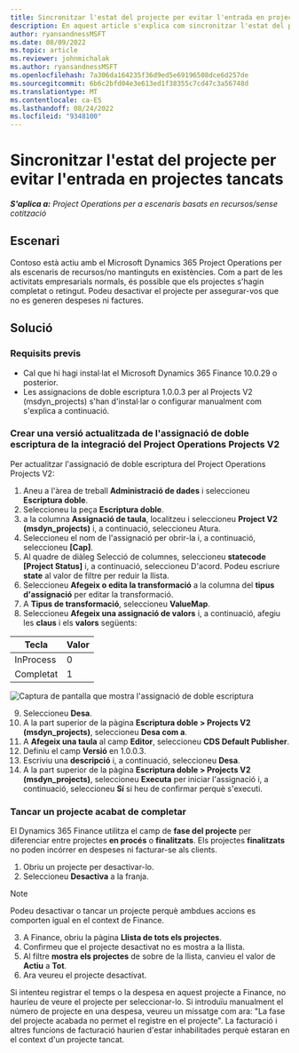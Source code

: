 ```yaml
---
title: Sincronitzar l'estat del projecte per evitar l'entrada en projectes tancats
description: En aquest article s'explica com sincronitzar l'estat del projecte per evitar les entrades en projectes inactius o tancats.
author: ryansandnessMSFT
ms.date: 08/09/2022
ms.topic: article
ms.reviewer: johnmichalak
ms.author: ryansandnessMSFT
ms.openlocfilehash: 7a306da164235f36d9ed5e69196508dce6d257de
ms.sourcegitcommit: 6b6c2bfd04e3e613ed1f38355c7cd47c3a56748d
ms.translationtype: MT
ms.contentlocale: ca-ES
ms.lasthandoff: 08/24/2022
ms.locfileid: "9348100"
---
```

# <a name="sync-project-status-to-prevent-entry-against-closed-projects"></a>Sincronitzar l'estat del projecte per evitar l'entrada en projectes tancats

_**S'aplica a:** Project Operations per a escenaris basats en recursos/sense cotització_

## <a name="scenario"></a>Escenari

Contoso està actiu amb el Microsoft Dynamics 365 Project Operations per als escenaris de recursos/no mantinguts en existències. Com a part de les activitats empresarials normals, és possible que els projectes s'hagin completat o retingut. Podeu desactivar el projecte per assegurar-vos que no es generen despeses ni factures.

## <a name="solution"></a>Solució

### <a name="prerequisites"></a>Requisits previs

-   Cal que hi hagi instal·lat el Microsoft Dynamics 365 Finance 10.0.29 o posterior.
-   Les assignacions de doble escriptura 1.0.0.3 per al Projects V2 (msdyn\_projects) s'han d'instal·lar o configurar manualment com s'explica a continuació.

### <a name="create-an-updated-version-of-the-project-operations-integration-projects-v2-dual-write-map"></a>Crear una versió actualitzada de l'assignació de doble escriptura de la integració del Project Operations Projects V2

Per actualitzar l'assignació de doble escriptura del Project Operations Projects V2:

1. Aneu a l'àrea de treball **Administració de dades** i seleccioneu **Escriptura doble**.
2. Seleccioneu la peça **Escriptura doble**.
3. a la columna **Assignació de taula**, localitzeu i seleccioneu **Project V2 (msdyn\_projects)** i, a continuació, seleccioneu Atura.
4. Seleccioneu el nom de l'assignació per obrir-la i, a continuació, seleccioneu **[Cap]**.
5. Al quadre de diàleg Selecció de columnes, seleccioneu **statecode \[Project Status\]** i, a continuació, seleccioneu D'acord. Podeu escriure **state** al valor de filtre per reduir la llista.
6.  Seleccioneu **Afegeix o edita la transformació** a la columna del **tipus d'assignació** per editar la transformació.
7.  A **Tipus de transformació**, seleccioneu **ValueMap**.
8.  Seleccioneu **Afegeix una assignació de valors** i, a continuació, afegiu les **claus** i els **valors** següents:

   Tecla       | Valor 
   ----------|-------
   InProcess | 0     
   Completat | 1     

![Captura de pantalla que mostra l'assignació de doble escriptura](media/projectstage-dw-mapping.png)

9. Seleccioneu **Desa**.
10. A la part superior de la pàgina **Escriptura doble > Projects V2 (msdyn_projects)**, seleccioneu **Desa com a**.
11. A **Afegeix una taula** al camp **Editor**, seleccioneu **CDS Default Publisher**.
12. Definiu el camp **Versió** en 1.0.0.3.
13. Escriviu una **descripció** i, a continuació, seleccioneu **Desa**.
14. A la part superior de la pàgina **Escriptura doble > Projects V2 (msdyn_projects)**, seleccioneu **Executa** per iniciar l'assignació i, a continuació, seleccioneu **Sí** si heu de confirmar perquè s'executi. 

### <a name="close-a-newly-completed-project"></a>Tancar un projecte acabat de completar

El Dynamics 365 Finance utilitza el camp de **fase del projecte** per diferenciar entre projectes **en procés** o **finalitzats**. Els projectes **finalitzats** no poden incórrer en despeses ni facturar-se als clients.

1. Obriu un projecte per desactivar-lo.
2. Seleccioneu **Desactiva** a la franja.

> [!NOTE]
> Podeu desactivar o tancar un projecte perquè ambdues accions es comporten igual en el context de Finance.

3. A Finance, obriu la pàgina **Llista de tots els projectes**.
4. Confirmeu que el projecte desactivat no es mostra a la llista.
5. Al filtre **mostra els projectes** de sobre de la llista, canvieu el valor de **Actiu** a **Tot**.
6. Ara veureu el projecte desactivat.

Si intenteu registrar el temps o la despesa en aquest projecte a Finance, no hauríeu de veure el projecte per seleccionar-lo. Si introduïu manualment el número de projecte en una despesa, veureu un missatge com ara: "La fase del projecte acabada no permet el registre en el projecte". La facturació i altres funcions de facturació haurien d'estar inhabilitades perquè estaran en el context d'un projecte tancat.

